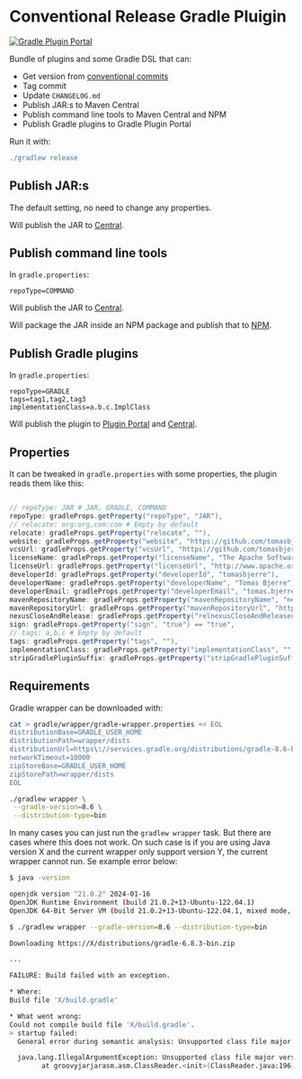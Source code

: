 # Conventional Release Gradle Pluigin

[![Gradle Plugin Portal](https://img.shields.io/gradle-plugin-portal/v/se.bjurr.gradle.conventional-release)](https://plugins.gradle.org/plugin/se.bjurr.gradle.conventional-release)

Bundle of plugins and some Gradle DSL that can:

- Get version from [conventional commits](https://www.conventionalcommits.org/en/v1.0.0/)
- Tag commit
- Update `CHANGELOG.md`
- Publish JAR:s to Maven Central
- Publish command line tools to Maven Central and NPM
- Publish Gradle plugins to Gradle Plugin Portal

Run it with:

```groovy
./gradlew release
```

## Publish JAR:s

The default setting, no need to change any properties.

Will publish the JAR to [Central](https://central.sonatype.com/).

## Publish command line tools

In `gradle.properties`:

```properties
repoType=COMMAND
```

Will publish the JAR to [Central](https://central.sonatype.com/).

Will package the JAR inside an NPM package and publish that to [NPM](https://plugins.gradle.org/).

## Publish Gradle plugins

In `gradle.properties`:

```properties
repoType=GRADLE
tags=tag1,tag2,tag3
implementationClass=a.b.c.ImplClass
```

Will publish the plugin to [Plugin Portal](https://plugins.gradle.org/) and [Central](https://central.sonatype.com/).

## Properties

It can be tweaked in `gradle.properties` with some properties, the plugin reads them like this:

<!-- start default config -->
```groovy

// repoType: JAR # JAR, GRADLE, COMMAND
repoType: gradleProps.getProperty("repoType", "JAR"),
// relocate: org:org,com:com # Empty by default
relocate: gradleProps.getProperty("relocate", ""),
website: gradleProps.getProperty("website", "https://github.com/tomasbjerre/" + project.name),
vcsUrl: gradleProps.getProperty("vcsUrl", "https://github.com/tomasbjerre/" + project.name),
licenseName: gradleProps.getProperty("licenseName", "The Apache Software License, Version 2.0"),
licenseUrl: gradleProps.getProperty("licenseUrl", "http://www.apache.org/licenses/LICENSE-2.0.txt"),
developerId: gradleProps.getProperty("developerId", "tomasbjerre"),
developerName: gradleProps.getProperty("developerName", "Tomas Bjerre"),
developerEmail: gradleProps.getProperty("developerEmail", "tomas.bjerre85@gmail.com"),
mavenRepositoryName: gradleProps.getProperty("mavenRepositoryName", "nexus"),
mavenRepositoryUrl: gradleProps.getProperty("mavenRepositoryUrl", "https://oss.sonatype.org/service/local/staging/deploy/maven2/"),
nexusCloseAndRelease: gradleProps.getProperty("relnexusCloseAndReleaseocate", "true"),
sign: gradleProps.getProperty("sign", "true") == "true",
// tags: a,b,c # Empty by default
tags: gradleProps.getProperty("tags", ""),
implementationClass: gradleProps.getProperty("implementationClass", ""),
stripGradlePluginSuffix: gradleProps.getProperty("stripGradlePluginSuffix", "true") == "true",

```
<!-- end default config -->

## Requirements

Gradle wrapper can be downloaded with:

```sh
cat > gradle/wrapper/gradle-wrapper.properties << EOL
distributionBase=GRADLE_USER_HOME
distributionPath=wrapper/dists
distributionUrl=https\://services.gradle.org/distributions/gradle-8.6-bin.zip
networkTimeout=10000
zipStoreBase=GRADLE_USER_HOME
zipStorePath=wrapper/dists
EOL

./gradlew wrapper \
 --gradle-version=8.6 \
 --distribution-type=bin
```

In many cases you can just run the `gradlew wrapper` task. But there are cases where this does not work. On such case is if you are using Java version X and the current wrapper only support version Y, the current wrapper cannot run. Se example error below:

```sh
$ java -version

openjdk version "21.0.2" 2024-01-16
OpenJDK Runtime Environment (build 21.0.2+13-Ubuntu-122.04.1)
OpenJDK 64-Bit Server VM (build 21.0.2+13-Ubuntu-122.04.1, mixed mode, sharing)
```

```sh
$ ./gradlew wrapper --gradle-version=8.6 --distribution-type=bin

Downloading https://X/distributions/gradle-6.8.3-bin.zip

...

FAILURE: Build failed with an exception.

* Where:
Build file 'X/build.gradle'

* What went wrong:
Could not compile build file 'X/build.gradle'.
> startup failed:
  General error during semantic analysis: Unsupported class file major version 65

  java.lang.IllegalArgumentException: Unsupported class file major version 65
        at groovyjarjarasm.asm.ClassReader.<init>(ClassReader.java:196)
```
